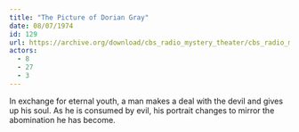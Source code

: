 ```yaml
---
title: "The Picture of Dorian Gray"
date: 08/07/1974
id: 129
url: https://archive.org/download/cbs_radio_mystery_theater/cbs_radio_mystery_theater-0101-0150.zip/cbs_radio_mystery_theater-0101-0150%2Fcbsrmt_0129_the_picture_of_dorian_gray.mp3
actors:
  - 8
  - 27
  - 3
---
```

In exchange for eternal youth, a man makes a deal with the devil and gives up his soul. As he is consumed by evil, his portrait changes to mirror the abomination he has become.